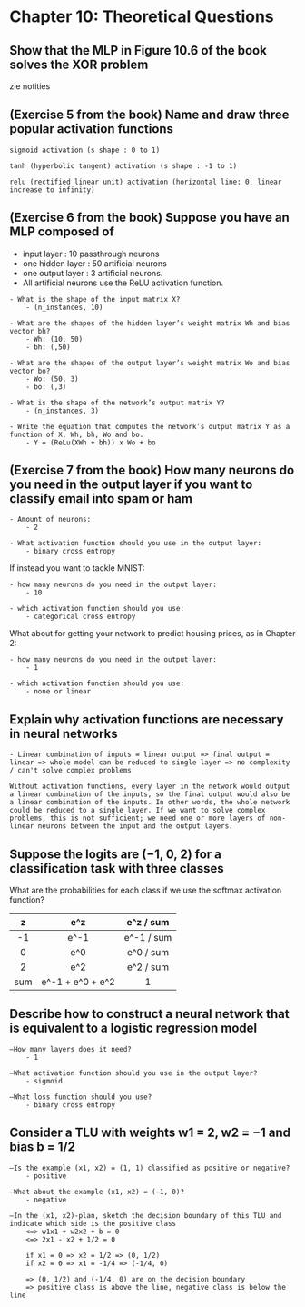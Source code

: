 # Chapter 10: Theoretical Questions

## Show that the MLP in Figure 10.6 of the book solves the XOR problem

zie notities

## (Exercise 5 from the book) Name and draw three popular activation functions

```Text
sigmoid activation (s shape : 0 to 1)

tanh (hyperbolic tangent) activation (s shape : -1 to 1)

relu (rectified linear unit) activation (horizontal line: 0, linear increase to infinity)
```

## (Exercise 6 from the book) Suppose you have an MLP composed of

- input layer : 10 passthrough neurons
- one hidden layer : 50 artificial neurons
- one output layer : 3 artificial neurons.
- All artificial neurons use the ReLU activation function.

```Text
- What is the shape of the input matrix X?
    - (n_instances, 10)

- What are the shapes of the hidden layer’s weight matrix Wh and bias vector bh?
    - Wh: (10, 50)
    - bh: (,50)

- What are the shapes of the output layer’s weight matrix Wo and bias vector bo?
    - Wo: (50, 3)
    - bo: (,3)

- What is the shape of the network’s output matrix Y?
    - (n_instances, 3)

- Write the equation that computes the network’s output matrix Y as a function of X, Wh, bh, Wo and bo.
    - Y = (ReLu(XWh + bh)) x Wo + bo
```

## (Exercise 7 from the book) How many neurons do you need in the output layer if you want to classify email into spam or ham

```Text
- Amount of neurons:
    - 2

- What activation function should you use in the output layer:
    - binary cross entropy
```

If instead you want to tackle MNIST:

```Text
- how many neurons do you need in the output layer:
    - 10

- which activation function should you use:
    - categorical cross entropy
```

What about for getting your network to predict housing prices, as in Chapter 2:

```Text
- how many neurons do you need in the output layer:
    - 1

- which activation function should you use:
    - none or linear
```

## Explain why activation functions are necessary in neural networks

```Text
- Linear combination of inputs = linear output => final output = linear => whole model can be reduced to single layer => no complexity / can't solve complex problems

Without activation functions, every layer in the network would output a linear combination of the inputs, so the final output would also be a linear combination of the inputs. In other words, the whole network could be reduced to a single layer. If we want to solve complex problems, this is not sufficient; we need one or more layers of non-linear neurons between the input and the output layers.
```

## Suppose the logits are (−1, 0, 2) for a classification task with three classes

What are the probabilities for each class if we use the softmax activation function?

| z   | e^z              | e^z / sum  |
| :-: | :--------------: | :--------: |
| -1  | e^-1             | e^-1 / sum |
| 0   | e^0              | e^0  / sum |
| 2   | e^2              | e^2  / sum |
| sum | e^-1 + e^0 + e^2 | 1          |

## Describe how to construct a neural network that is equivalent to a logistic regression model

```Text
–How many layers does it need? 
    - 1

–What activation function should you use in the output layer?
    - sigmoid

–What loss function should you use?
    - binary cross entropy
```

## Consider a TLU with weights w1 = 2, w2 = −1 and bias b = 1/2

```Text
–Is the example (x1, x2) = (1, 1) classified as positive or negative?
    - positive

–What about the example (x1, x2) = (−1, 0)?
    - negative

–In the (x1, x2)-plan, sketch the decision boundary of this TLU and indicate which side is the positive class
    <=> w1x1 + w2x2 + b = 0
    <=> 2x1 - x2 + 1/2 = 0

    if x1 = 0 => x2 = 1/2 => (0, 1/2)
    if x2 = 0 => x1 = -1/4 => (-1/4, 0)

    => (0, 1/2) and (-1/4, 0) are on the decision boundary
    => positive class is above the line, negative class is below the line
```
